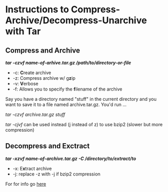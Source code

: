 # Instructions to Compress-Archive/Decompress-Unarchive with Tar

## Compress and Archive <br>
**_tar -czvf name-of-arhive.tar.gz /path/to/directory-or-file_**

- -c: **C**reate archive
- -z: Compress archive w/ g**z**ip
- -v: **V**erbose
- -f: Allows you to specify the **f**ilename of the archive

Say you have a directory named "stuff" in the current directory and you want to
save it to a file named archive.tar.gz. You'd run ...

_tar -czvf archive.tar.gz stuff_

_tar -cjvf_ can be used instead (j instead of z) to use bzip2 (slower but more compression)


## Decompress and Exctract <br>
**_tar -xzvf name-of-archive.tar.gz -C /directory/to/extract/to_**

- -x: E**x**tract archive
- -j: replace -z with -j if bzip2 compression


For for info go [here](https://www.howtogeek.com/248780/how-to-compress-and-extract-files-using-the-tar-command-on-linux/)
